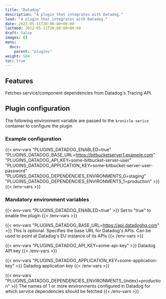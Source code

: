 ```yaml
---
title: "Datadog"
description: "A plugin that integrates with Datadog."
lead: "A plugin that integrates with Datadog."
date: 2022-05-11T20:00:00+00:00
lastmod: 2022-05-11T20:00:00+00:00
draft: false
images: []
menu:
  docs:
    parent: "plugins"
weight: 504
toc: true
---
```


## Features


Fetches service/component dependencies from Datadog's Tracing API.


## Plugin configuration

The following environment variable are passed to the `kronicle-serice` container to configure the plugin


### Example configuration

{{< env-vars
"PLUGINS_DATADOG_ENABLED=true"
"PLUGINS_DATADOG_BASE_URL=https://bitbucketserver1.example.com"
"PLUGINS_DATADOG_API_KEY=some-bitbucket-server-user"
"PLUGINS_DATADOG_APPLICATION_KEY=some-bitbucket-server-user-password"
"PLUGINS_DATADOG_DEPENDENCIES_ENVIRONMENTS_0=staging"
"PLUGINS_DATADOG_DEPENDENCIES_ENVIRONMENTS_1=production" >}}
{{< /env-vars >}}


### Mandatory environment variables

{{< env-vars "PLUGINS_DATADOG_ENABLED=true" >}}
Set to "true" to enable the plugin
{{< /env-vars >}}

{{< env-vars "PLUGINS_DATADOG_BASE_URL=https://api.datadoghq.com" >}}
This is optional.  Specifies the base URL for Datadog's APIs.  Can be used to point at Datadog's EU instance of its APIs
{{< /env-vars >}}

{{< env-vars "PLUGINS_DATADOG_API_KEY=some-api-key" >}}
Datadog API key
{{< /env-vars >}}

{{< env-vars "PLUGINS_DATADOG_APPLICATION_KEY=some-application-key" >}}
Datadog application key
{{< /env-vars >}}

{{< env-vars "PLUGINS_DATADOG_DEPENDENCIES_ENVIRONMENTS_{index}=production" >}}
The names of 1 or more environments configured in Datadog for which service dependencies should be fetched
{{< /env-vars >}}
